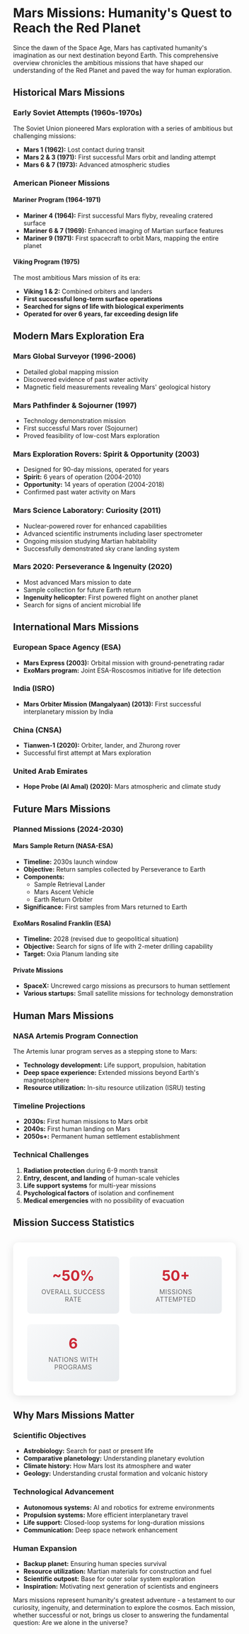 # Mars Missions: Humanity's Quest to Reach the Red Planet

Since the dawn of the Space Age, Mars has captivated humanity's imagination as our next destination beyond Earth. This comprehensive overview chronicles the ambitious missions that have shaped our understanding of the Red Planet and paved the way for human exploration.

## Historical Mars Missions

### Early Soviet Attempts (1960s-1970s)
The Soviet Union pioneered Mars exploration with a series of ambitious but challenging missions:

- **Mars 1 (1962):** Lost contact during transit
- **Mars 2 & 3 (1971):** First successful Mars orbit and landing attempt
- **Mars 6 & 7 (1973):** Advanced atmospheric studies

### American Pioneer Missions

#### Mariner Program (1964-1971)
- **Mariner 4 (1964):** First successful Mars flyby, revealing cratered surface
- **Mariner 6 & 7 (1969):** Enhanced imaging of Martian surface features
- **Mariner 9 (1971):** First spacecraft to orbit Mars, mapping the entire planet

#### Viking Program (1975)
The most ambitious Mars mission of its era:
- **Viking 1 & 2:** Combined orbiters and landers
- **First successful long-term surface operations**
- **Searched for signs of life with biological experiments**
- **Operated for over 6 years, far exceeding design life**

## Modern Mars Exploration Era

### Mars Global Surveyor (1996-2006)
- Detailed global mapping mission
- Discovered evidence of past water activity
- Magnetic field measurements revealing Mars' geological history

### Mars Pathfinder & Sojourner (1997)
- Technology demonstration mission
- First successful Mars rover (Sojourner)
- Proved feasibility of low-cost Mars exploration

### Mars Exploration Rovers: Spirit & Opportunity (2003)
- Designed for 90-day missions, operated for years
- **Spirit:** 6 years of operation (2004-2010)
- **Opportunity:** 14 years of operation (2004-2018)
- Confirmed past water activity on Mars

### Mars Science Laboratory: Curiosity (2011)
- Nuclear-powered rover for enhanced capabilities
- Advanced scientific instruments including laser spectrometer
- Ongoing mission studying Martian habitability
- Successfully demonstrated sky crane landing system

### Mars 2020: Perseverance & Ingenuity (2020)
- Most advanced Mars mission to date
- Sample collection for future Earth return
- **Ingenuity helicopter:** First powered flight on another planet
- Search for signs of ancient microbial life

## International Mars Missions

### European Space Agency (ESA)
- **Mars Express (2003):** Orbital mission with ground-penetrating radar
- **ExoMars program:** Joint ESA-Roscosmos initiative for life detection

### India (ISRO)
- **Mars Orbiter Mission (Mangalyaan) (2013):** First successful interplanetary mission by India

### China (CNSA)
- **Tianwen-1 (2020):** Orbiter, lander, and Zhurong rover
- Successful first attempt at Mars exploration

### United Arab Emirates
- **Hope Probe (Al Amal) (2020):** Mars atmospheric and climate study

## Future Mars Missions

### Planned Missions (2024-2030)

#### Mars Sample Return (NASA-ESA)
- **Timeline:** 2030s launch window
- **Objective:** Return samples collected by Perseverance to Earth
- **Components:**
  - Sample Retrieval Lander
  - Mars Ascent Vehicle
  - Earth Return Orbiter
- **Significance:** First samples from Mars returned to Earth

#### ExoMars Rosalind Franklin (ESA)
- **Timeline:** 2028 (revised due to geopolitical situation)
- **Objective:** Search for signs of life with 2-meter drilling capability
- **Target:** Oxia Planum landing site

#### Private Missions
- **SpaceX:** Uncrewed cargo missions as precursors to human settlement
- **Various startups:** Small satellite missions for technology demonstration

## Human Mars Missions

### NASA Artemis Program Connection
The Artemis lunar program serves as a stepping stone to Mars:
- **Technology development:** Life support, propulsion, habitation
- **Deep space experience:** Extended missions beyond Earth's magnetosphere
- **Resource utilization:** In-situ resource utilization (ISRU) testing

### Timeline Projections
- **2030s:** First human missions to Mars orbit
- **2040s:** First human landing on Mars
- **2050s+:** Permanent human settlement establishment

### Technical Challenges
1. **Radiation protection** during 6-9 month transit
2. **Entry, descent, and landing** of human-scale vehicles
3. **Life support systems** for multi-year missions
4. **Psychological factors** of isolation and confinement
5. **Medical emergencies** with no possibility of evacuation

## Mission Success Statistics

<div style="background: white; border-radius: 12px; padding: 2rem; margin: 2rem 0; box-shadow: 0 4px 20px rgba(0, 0, 0, 0.1);">
    <div style="display: grid; grid-template-columns: repeat(auto-fit, minmax(150px, 1fr)); gap: 1.5rem;">
        <div style="text-align: center; padding: 1.5rem; background: linear-gradient(135deg, #f8f9fa 0%, #e9ecef 100%); border-radius: 8px;">
            <div style="font-size: 2rem; font-weight: 700; color: #cc2936; margin-bottom: 0.5rem;">~50%</div>
            <div style="font-size: 0.9rem; color: #666; text-transform: uppercase; letter-spacing: 0.5px;">Overall Success Rate</div>
        </div>
        <div style="text-align: center; padding: 1.5rem; background: linear-gradient(135deg, #f8f9fa 0%, #e9ecef 100%); border-radius: 8px;">
            <div style="font-size: 2rem; font-weight: 700; color: #cc2936; margin-bottom: 0.5rem;">50+</div>
            <div style="font-size: 0.9rem; color: #666; text-transform: uppercase; letter-spacing: 0.5px;">Missions Attempted</div>
        </div>
        <div style="text-align: center; padding: 1.5rem; background: linear-gradient(135deg, #f8f9fa 0%, #e9ecef 100%); border-radius: 8px;">
            <div style="font-size: 2rem; font-weight: 700; color: #cc2936; margin-bottom: 0.5rem;">6</div>
            <div style="font-size: 0.9rem; color: #666; text-transform: uppercase; letter-spacing: 0.5px;">Nations with Programs</div>
        </div>
    </div>
</div>

## Why Mars Missions Matter

### Scientific Objectives
- **Astrobiology:** Search for past or present life
- **Comparative planetology:** Understanding planetary evolution
- **Climate history:** How Mars lost its atmosphere and water
- **Geology:** Understanding crustal formation and volcanic history

### Technological Advancement
- **Autonomous systems:** AI and robotics for extreme environments
- **Propulsion systems:** More efficient interplanetary travel
- **Life support:** Closed-loop systems for long-duration missions
- **Communication:** Deep space network enhancement

### Human Expansion
- **Backup planet:** Ensuring human species survival
- **Resource utilization:** Martian materials for construction and fuel
- **Scientific outpost:** Base for outer solar system exploration
- **Inspiration:** Motivating next generation of scientists and engineers

Mars missions represent humanity's greatest adventure - a testament to our curiosity, ingenuity, and determination to explore the cosmos. Each mission, whether successful or not, brings us closer to answering the fundamental question: Are we alone in the universe?